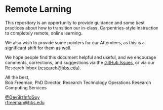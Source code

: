 # Remote Larning

This repository is an opportunity to provide guidance and some best practices about how to
transition our in-class, Carpentries-style instruction to completely remote, online learning.

We also wish to provide some pointers for our Attendees, as this is a significant shift for
them as well.

We hope people find this document helpful and useful, and we encourage comments, corrections,
and suggestions via the [GitHub Issues](/issues), or via our Research Inbox (research@hbs.edu).

All the best,<br>
Bob Freeman, PhD
Director, Research Technology Operations
Research Computing Services

[@DevBizInfoGuy](https://twitter.com/DevBizInfoGuy)<br>
rfreeman@hbs.edu

